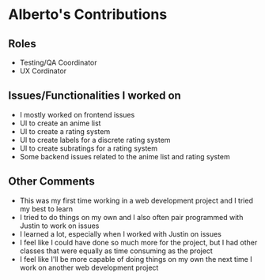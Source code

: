 # Alberto's Contributions

## Roles

- Testing/QA Coordinator
- UX Cordinator

## Issues/Functionalities I worked on

- I mostly worked on frontend issues
- UI to create an anime list
- UI to create a rating system
- UI to create labels for a discrete rating system
- UI to create subratings for a rating system
- Some backend issues related to the anime list and rating system

## Other Comments

- This was my first time working in a web development project and I tried my best to learn
- I tried to do things on my own and I also often pair programmed with Justin to work on issues
- I learned a lot, especially when I worked with Justin on issues
- I feel like I could have done so much more for the project, but I had other classes that were equally as time consuming as the project
- I feel like I'll be more capable of doing things on my own the next time I work on another web development project
